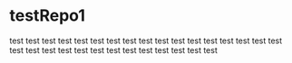 # testRepo1

test test test test test test
test test test test test test
test test test test test test
test test test test test test
test test test test test test
